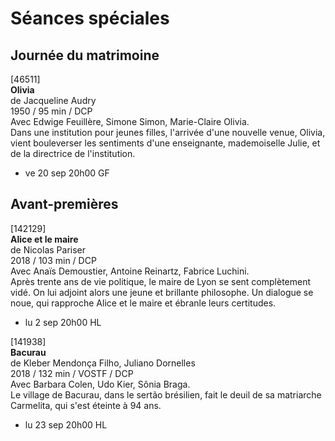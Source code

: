 # Séances spéciales

## Journée du matrimoine

[46511]  
**Olivia**  
de Jacqueline Audry  
1950 / 95 min / DCP  
Avec Edwige Feuillère, Simone Simon, Marie-Claire Olivia.  
Dans une institution pour jeunes filles, l'arrivée d'une nouvelle venue, Olivia, vient bouleverser les sentiments d'une enseignante, mademoiselle Julie, et de la directrice de l'institution.

- ve 20 sep 20h00 GF

## Avant-premières

[142129]  
**Alice et le maire**  
de Nicolas Pariser  
2018 / 103 min / DCP  
Avec Anaïs Demoustier, Antoine Reinartz, Fabrice Luchini.  
Après trente ans de vie politique, le maire de Lyon se sent complètement vidé. On lui adjoint alors une jeune et brillante philosophe. Un dialogue se noue, qui rapproche Alice et le maire et ébranle leurs certitudes.

- lu 2 sep 20h00 HL

[141938]  
**Bacurau**  
de Kleber Mendonça Filho, Juliano Dornelles  
2018 / 132 min / VOSTF / DCP  
Avec Barbara Colen, Udo Kier, Sônia Braga.  
Le village de Bacurau, dans le sertão brésilien, fait le deuil de sa matriarche Carmelita, qui s'est éteinte à 94 ans.

- lu 23 sep 20h00 HL

